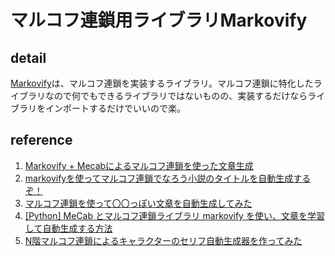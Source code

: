 # マルコフ連鎖用ライブラリMarkovify

## detail

[Markovify](https://github.com/jsvine/markovify)は、マルコフ連鎖を実装するライブラリ。マルコフ連鎖に特化したライブラリなので何でもできるライブラリではないものの、実装するだけならライブラリをインポートするだけでいいので楽。

## reference

1. [Markovify + Mecabによるマルコフ連鎖を使った文章生成](https://dai-py.hatenablog.com/entry/2019/04/09/023416)
1. [markovifyを使ってマルコフ連鎖でなろう小説のタイトルを自動生成するぞ！](https://murabitoleg.com/markov-narou/)
1. [マルコフ連鎖を使って〇〇っぽい文章を自動生成してみた](https://www.pc-koubou.jp/magazine/4238)
1. [[Python] MeCab とマルコフ連鎖ライブラリ markovify を使い、文章を学習して自動生成する方法](https://qiita.com/shge/items/fbfce6b54d2e0cc1b382)
1. [N階マルコフ連鎖によるキャラクターのセリフ自動生成器を作ってみた](https://qiita.com/takaito0423/items/1a39d790b5e5b8e4cf36)
